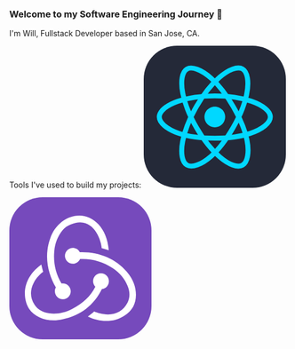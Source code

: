 ### Welcome to my Software Engineering Journey 👋

I'm Will, Fullstack Developer based in San Jose, CA.

<!--
**yhtay/yhtay** is a ✨ _special_ ✨ repository because its `README.md` (this file) appears on your GitHub profile.

Here are some ideas to get you started:

- 🔭 I’m currently working on ...
- 🌱 I’m currently learning ...
- 👯 I’m looking to collaborate on ...
- 🤔 I’m looking for help with ...
- 💬 Ask me about ...
- 📫 How to reach me: ...
- 😄 Pronouns: ...
- ⚡ Fun fact: ...
-->

Tools I've used to build my projects:
<svg xmlns="http://www.w3.org/2000/svg" width="256" height="256" fill="none" viewBox="0 0 256 256"><rect width="256" height="256" fill="#242938" rx="60"/><path fill="#00D8FF" d="M128.001 146.951C138.305 146.951 146.657 138.598 146.657 128.295C146.657 117.992 138.305 109.639 128.001 109.639C117.698 109.639 109.345 117.992 109.345 128.295C109.345 138.598 117.698 146.951 128.001 146.951Z"/><path fill-rule="evenodd" stroke="#00D8FF" stroke-width="8.911" d="M128.002 90.3633C153.05 90.3633 176.319 93.9575 193.864 99.9976C215.003 107.275 228 118.306 228 128.295C228 138.704 214.226 150.423 191.525 157.944C174.363 163.63 151.779 166.598 128.002 166.598C103.624 166.598 80.5389 163.812 63.1834 157.881C41.2255 150.376 28 138.506 28 128.295C28 118.387 40.4096 107.441 61.2515 100.175C78.8617 94.0353 102.705 90.3633 127.998 90.3633H128.002Z" clip-rule="evenodd"/><path fill-rule="evenodd" stroke="#00D8FF" stroke-width="8.911" d="M94.9811 109.438C107.495 87.7402 122.232 69.3783 136.23 57.1971C153.094 42.5206 169.144 36.7728 177.796 41.7623C186.813 46.9623 190.084 64.7496 185.259 88.1712C181.614 105.879 172.9 126.925 161.021 147.523C148.842 168.641 134.897 187.247 121.09 199.315C103.619 214.587 86.7284 220.114 77.8833 215.013C69.3003 210.067 66.0181 193.846 70.1356 172.161C73.6145 153.838 82.3451 131.349 94.977 109.438L94.9811 109.438Z" clip-rule="evenodd"/><path fill-rule="evenodd" stroke="#00D8FF" stroke-width="8.911" d="M95.0123 147.578C82.4633 125.904 73.9194 103.962 70.3531 85.7517C66.0602 63.8109 69.0954 47.0355 77.7401 42.0315C86.7485 36.8163 103.792 42.866 121.674 58.7437C135.194 70.7479 149.077 88.8052 160.99 109.383C173.204 130.481 182.358 151.856 185.919 169.844C190.425 192.608 186.778 210.001 177.941 215.116C169.367 220.08 153.676 214.825 136.945 200.427C122.809 188.263 107.685 169.468 95.0123 147.578Z" clip-rule="evenodd"/></svg>

<svg width="256" height="256" viewBox="0 0 256 256" fill="none" xmlns="http://www.w3.org/2000/svg">
<rect width="256" height="256" rx="60" fill="#764ABC"/>
<path d="M166.579 165.599C173.96 164.835 179.559 158.472 179.304 150.837C179.05 143.202 172.687 137.094 165.052 137.094H164.543C156.653 137.348 150.545 143.965 150.799 151.855C151.054 155.673 152.581 158.981 154.871 161.272C146.218 178.324 132.984 190.795 113.132 201.23C99.6432 208.356 85.6452 210.901 71.6472 209.12C60.1944 207.593 51.2866 202.502 45.6874 194.104C37.5431 181.633 36.7796 168.144 43.6513 154.655C48.487 144.983 56.1222 137.857 60.9579 134.294C59.9399 130.986 58.4128 125.386 57.6493 121.314C20.7456 148.038 24.5632 184.178 35.7615 201.23C44.1603 213.955 61.2124 221.845 80.046 221.845C85.1362 221.845 90.2264 221.336 95.3165 220.063C127.894 213.701 152.581 194.358 166.579 165.599V165.599Z" fill="white"/>
<path d="M211.372 134.04C192.03 111.388 163.525 98.9175 130.948 98.9175H126.876C124.585 94.3363 119.749 91.2822 114.405 91.2822H113.896C106.006 91.5367 99.8977 98.154 100.152 106.044C100.407 113.679 106.769 119.787 114.405 119.787H114.914C120.513 119.533 125.349 115.97 127.385 111.134H131.966C151.308 111.134 169.633 116.733 186.176 127.677C198.901 136.076 208.064 147.02 213.154 160.254C217.481 170.943 217.226 181.378 212.645 190.286C205.519 203.775 193.557 211.156 177.777 211.156C167.597 211.156 157.926 208.102 152.835 205.811C150.036 208.356 144.946 212.428 141.383 214.973C152.326 220.063 163.525 222.863 174.214 222.863C198.647 222.863 216.717 209.374 223.589 195.885C230.97 181.124 230.461 155.673 211.372 134.04Z" fill="white"/>
<path d="M82.0822 169.926C82.3367 177.561 88.6994 183.669 96.3347 183.669H96.8437C104.733 183.414 110.842 176.797 110.587 168.907C110.333 161.272 103.97 155.164 96.3347 155.164H95.8256C95.3166 155.164 94.5531 155.164 94.0441 155.419C83.6092 138.112 79.2826 119.278 80.8096 98.9177C81.8277 83.6472 86.9178 70.4127 95.8256 59.4689C103.206 50.0521 117.459 45.4709 127.13 45.2164C154.108 44.7074 165.561 78.3025 166.324 91.7915C169.633 92.555 175.232 94.3365 179.05 95.6091C175.996 54.3787 150.545 33 126.112 33C103.206 33 82.0822 49.543 73.6834 73.9759C61.976 106.553 69.6113 137.857 83.8637 162.545C82.5912 164.326 81.8277 167.126 82.0822 169.926V169.926Z" fill="white"/>
</svg>

